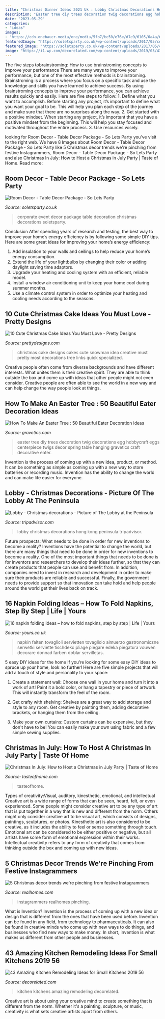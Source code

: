 ```yaml
---
title: "Christmas Dinner Ideas 2021 Uk : Lobby Christmas Decorations Hong Kong Peninsula Tripadvisor"
description: "Easter tree diy trees decoration twig decorations egg hobbycraft eggs centerpiece twigs decor spring table hanging gravetics craft decorative eater"
date: "2023-05-29"
categories:
- "ideas"
images:
- "https://cdn.onebauer.media/one/media/5fb7/be50/e76e/d7e9/6105/6a4a/GettyImages-153813917.jpg?format=jpg&amp;quality=80&amp;width=960&amp;height=540&amp;ratio=16-9&amp;resize=aspectfill"
featuredImage: "https://soletsparty.co.uk/wp-content/uploads/2017/05/corporate-event-decoration-package.png"
featured_image: "https://soletsparty.co.uk/wp-content/uploads/2017/05/corporate-event-decoration-package.png"
image: "https://i1.wp.com/decorelated.com/wp-content/uploads/2019/03/43-Amazing-Kitchen-Remodeling-Ideas-for-Small-Kitchens-2019-56.jpg?fit=948%2C1386&amp;ssl=1"
---
```



The five steps tobrainstroming: How to use brainstroming concepts to improve your performance
There are many ways to improve your performance, but one of the most effective methods is brainstroming. Brainstroming is a process where you focus on a specific task and use the knowledge and skills you have learned to achieve success. By using brainstroming concepts to improve your performance, you can achieve results quickly and easily. Here are five steps to follow: 1. Define what you want to accomplish. Before starting any project, it’s important to define what you want your goal to be. This will help you plan each step of the journey and make sure that there are no surprises along the way. 2. Get started with a positive mindset. When starting any project, it’s important that you have a positive mindset from the beginning. This will help you stay focused and motivated throughout the entire process. 3. Use resources wisely.

	

		
looking for Room Decor - Table Decor Package - So Lets Party you've visit to the right web. We have 8 Images about Room Decor - Table Decor Package - So Lets Party like 5 Christmas decor trends we&#039;re pinching from festive Instagrammers, Room Decor - Table Decor Package - So Lets Party and also Christmas In July: How to Host a Christmas in July Party | Taste of Home. Read more:
		
    
## Room Decor - Table Decor Package - So Lets Party

<img loading=lazy src="https://soletsparty.co.uk/wp-content/uploads/2017/05/corporate-event-decoration-package.png" onerror="this.onerror=null;this.src='https://tse3.mm.bing.net/th?id=OIP.QG0sBuk6OXj8wpGOOMbKbAHaFj&amp;pid=15.1';" alt="Room Decor - Table Decor Package - So Lets Party">

_Source: soletsparty.co.uk_

>corporate event decor package table decoration christmas decorations soletsparty. 

	

Conclusion
After spending years of research and testing, the best way to improve your home’s energy efficiency is by following some simple DIY tips. Here are some great ideas for improving your home’s energy efficiency: 
1. Add insulation to your walls and ceilings to help reduce your home’s energy consumption. 
2. Extend the life of your lightbulbs by changing their color or adding daylight saving time adaptors. 
3. Upgrade your heating and cooling system with an efficient, reliable model. 
4. Install a window air conditioning unit to keep your home cool during summer months. 
5. Use a climate control system in order to optimize your heating and cooling needs according to the seasons.

    
## 10 Cute Christmas Cake Ideas You Must Love - Pretty Designs

<img loading=lazy src="http://www.prettydesigns.com/wp-content/uploads/2014/12/Christmas-Cake-Idea-Blue-Cake.jpg" onerror="this.onerror=null;this.src='https://tse1.mm.bing.net/th?id=OIP.RNMEKHtMYwEj50pUrvq24wHaHT&amp;pid=15.1';" alt="10 Cute Christmas Cake Ideas You Must Love - Pretty Designs">

_Source: prettydesigns.com_

>christmas cake designs cakes cute snowman idea creative must pretty most decorations tree links quick specialized. 

	

Creative people often come from diverse backgrounds and have different interests. What unites them is their creative spirit. They are able to think outside the box and come up with ideas that other people might not even consider. Creative people are often able to see the world in a new way and can help change the way people look at things.

    
## How To Make An Easter Tree : 50 Beautiful Eater Decoration Ideas

<img loading=lazy src="https://www.gravetics.com/wp-content/uploads/2018/02/Easter-white-tree.jpg" onerror="this.onerror=null;this.src='https://tse3.mm.bing.net/th?id=OIP.Ijzlk0yoL0utANKsTTzTsAHaLH&amp;pid=15.1';" alt="How To Make An Easter Tree : 50 Beautiful Eater Decoration Ideas">

_Source: gravetics.com_

>easter tree diy trees decoration twig decorations egg hobbycraft eggs centerpiece twigs decor spring table hanging gravetics craft decorative eater. 

	

Invention is the process of coming up with a new idea, product, or method. It can be something as simple as coming up with a new way to store batteries or recording music. Invention has the ability to change the world and can make life easier for everyone.

    
## Lobby - Christmas Decorations - Picture Of The Lobby At The Peninsula

<img loading=lazy src="https://media-cdn.tripadvisor.com/media/photo-s/02/72/6e/12/lobby-christmas-decorations.jpg" onerror="this.onerror=null;this.src='https://tse3.mm.bing.net/th?id=OIP.9PqOS0yAxrZAMwn0m1eHLAHaFj&amp;pid=15.1';" alt="Lobby - Christmas decorations - Picture of The Lobby at the Peninsula">

_Source: tripadvisor.com_

>lobby christmas decorations hong kong peninsula tripadvisor. 

	

Future prospects: What needs to be done in order for new inventions to become a reality?
Inventions have the potential to change the world, but there are many things that need to be done in order for new inventions to become a reality. One of the most important things that needs to be done is for inventors and researchers to develop their ideas further, so that they can create products that people can use and benefit from. In addition, companies need to invest in research and development in order to make sure their products are reliable and successful. Finally, the government needs to provide support so that innovation can take hold and help people around the world get their lives back on track.

    
## 16 Napkin Folding Ideas – How To Fold Napkins, Step By Step | Life | Yours

<img loading=lazy src="https://cdn.onebauer.media/one/media/5fb7/be50/e76e/d7e9/6105/6a4a/GettyImages-153813917.jpg?format=jpg&amp;quality=80&amp;width=960&amp;height=540&amp;ratio=16-9&amp;resize=aspectfill" onerror="this.onerror=null;this.src='https://tse4.mm.bing.net/th?id=OIP.h-rp4fEuThsWqYc_73dNoQHaEK&amp;pid=15.1';" alt="16 napkin folding ideas – how to fold napkins, step by step | Life | Yours">

_Source: yours.co.uk_

>napkin falten tovaglioli servietten tovagliolo almuerzo gastronomiczne serwetki serviette tischdeko pliage piegare edeka piegatura vouwen decorare donnad farben doblar servilletas. 

	

5 easy DIY ideas for the home
If you're looking for some easy DIY ideas to spruce up your home, look no further! Here are five simple projects that will add a touch of style and personality to your space:
1. Create a statement wall: Choose one wall in your home and turn it into a work of art! Paint it a bold color, or hang a tapestry or piece of artwork. This will instantly transform the feel of the room.

2. Get crafty with shelving: Shelves are a great way to add storage and style to any room. Get creative by painting them, adding decorative brackets, or hanging them from the ceiling.

3. Make your own curtains: Custom curtains can be expensive, but they don't have to be! You can easily make your own using fabric and a few simple sewing supplies.


    
## Christmas In July: How To Host A Christmas In July Party | Taste Of Home

<img loading=lazy src="https://www.tasteofhome.com/wp-content/uploads/2021/05/christmas-on-beach-GettyImages-1271822201.jpg?fit=700,800" onerror="this.onerror=null;this.src='https://tse4.mm.bing.net/th?id=OIP.rYOAE4kintcIyq6-JNPf1AHaE8&amp;pid=15.1';" alt="Christmas In July: How to Host a Christmas in July Party | Taste of Home">

_Source: tasteofhome.com_

>tasteofhome. 

	

Types of creativity:Visual, auditory, kinesthetic, emotional, and intellectual
Creative art is a wide range of forms that can be seen, heard, felt, or even experienced. Some people might consider creative art to be any type of art that is put together in a way that is new and different from the norm. Others might only consider creative art to be visual art, which consists of designs, paintings, sculptures, or photos. Kinesthetic art is also considered to be creative, as it includes the ability to feel or sense something through touch. Emotional art can be considered to be either positive or negative, but all artists have some form of emotional expression within their works. Intellectual creativity refers to any form of creativity that comes from thinking outside the box and coming up with new ideas.

    
## 5 Christmas Decor Trends We&#039;re Pinching From Festive Instagrammers

<img loading=lazy src="https://cdn.mos.cms.futurecdn.net/pcWEgxNsrTV75v7RLMEmg5-1200-80.jpg" onerror="this.onerror=null;this.src='https://tse3.mm.bing.net/th?id=OIP.C-4Jhvp3h46OY9JNVBmviQHaK_&amp;pid=15.1';" alt="5 Christmas decor trends we&#039;re pinching from festive Instagrammers">

_Source: realhomes.com_

>instagrammers realhomes pinching. 

	

What is Invention?
Invention is the process of coming up with a new idea or design that is different from the ones that have been used before. Invention can be found in any field, from technology to pharmaceuticals. It can also be found in creative minds who come up with new ways to do things, and businesses who find new ways to make money. In short, invention is what makes us different from other people and businesses.

    
## 43 Amazing Kitchen Remodeling Ideas For Small Kitchens 2019 56

<img loading=lazy src="https://i1.wp.com/decorelated.com/wp-content/uploads/2019/03/43-Amazing-Kitchen-Remodeling-Ideas-for-Small-Kitchens-2019-56.jpg?fit=948%2C1386&amp;ssl=1" onerror="this.onerror=null;this.src='https://tse1.mm.bing.net/th?id=OIP.zqtgF2hkxr-2wHHlB6NadgHaK1&amp;pid=15.1';" alt="43 Amazing Kitchen Remodeling Ideas for Small Kitchens 2019 56">

_Source: decorelated.com_

>kitchen kitchens amazing remodeling decorelated. 

	

Creative art is about using your creative mind to create something that is different from the norm. Whether it's a painting, sculpture, or music, creativity is what sets creative artists apart from others.

